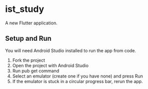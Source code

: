 # ist_study

A new Flutter application.

####
## Setup and Run
You will need Android Studio installed to run the app from code.
1. Fork the project 
2. Open the project with Android Studio
3. Run pub get command
4. Select an emulator (create one if you have none) and press Run
5. If the emulator is stuck in a circular progress bar, rerun the app.

